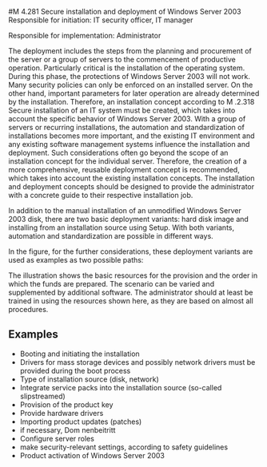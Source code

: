 #M 4.281 Secure installation and deployment of Windows Server 2003
Responsible for initiation: IT security officer, IT manager

Responsible for implementation: Administrator

The deployment includes the steps from the planning and procurement of the server or a group of servers to the commencement of productive operation. Particularly critical is the installation of the operating system. During this phase, the protections of Windows Server 2003 will not work. Many security policies can only be enforced on an installed server. On the other hand, important parameters for later operation are already determined by the installation. Therefore, an installation concept according to M .2.318 Secure installation of an IT system must be created, which takes into account the specific behavior of Windows Server 2003. With a group of servers or recurring installations, the automation and standardization of installations becomes more important, and the existing IT environment and any existing software management systems influence the installation and deployment. Such considerations often go beyond the scope of an installation concept for the individual server. Therefore, the creation of a more comprehensive, reusable deployment concept is recommended, which takes into account the existing installation concepts. The installation and deployment concepts should be designed to provide the administrator with a concrete guide to their respective installation job.

In addition to the manual installation of an unmodified Windows Server 2003 disk, there are two basic deployment variants: hard disk image and installing from an installation source using Setup. With both variants, automation and standardization are possible in different ways.

In the figure, for the further considerations, these deployment variants are used as examples as two possible paths:



The illustration shows the basic resources for the provision and the order in which the funds are prepared. The scenario can be varied and supplemented by additional software. The administrator should at least be trained in using the resources shown here, as they are based on almost all procedures.



## Examples 
* Booting and initiating the installation
* Drivers for mass storage devices and possibly network drivers must be provided during the boot process
* Type of installation source (disk, network)
* Integrate service packs into the installation source (so-called slipstreamed)
* Provision of the product key
* Provide hardware drivers
* Importing product updates (patches)
* if necessary, Dom nenbeitritt
* Configure server roles
* make security-relevant settings, according to safety guidelines
* Product activation of Windows Server 2003




